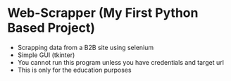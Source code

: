 # Web-Scrapper (My First Python Based Project)

* Scrapping data from a B2B site using selenium
* Simple GUI (tkinter)
* You cannot run this program unless you have credentials and target url
* This is only for the education purposes 
